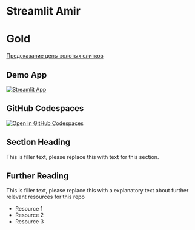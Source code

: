 #  Streamlit Amir
# Gold
[Предсказание цены золотых слитков](https://amirolimi.streamlit.app/)

## Demo App

[![Streamlit App](https://static.streamlit.io/badges/streamlit_badge_black_white.svg)](https://AMIR_OLIMI.streamlit.app/)

## GitHub Codespaces

[![Open in GitHub Codespaces](https://github.com/codespaces/badge.svg)](https://codespaces.new/streamlit/app-starter-kit?quickstart=1)

## Section Heading

This is filler text, please replace this with text for this section.

## Further Reading

This is filler text, please replace this with a explanatory text about further relevant resources for this repo
- Resource 1
- Resource 2
- Resource 3
